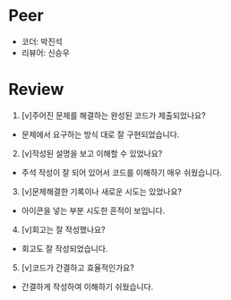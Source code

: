 # Peer
- 코더: 박진석
- 리뷰어: 신승우

# Review
1. [v]주어진 문제를 해결하는 완성된 코드가 제출되었나요?
- 문제에서 요구하는 방식 대로 잘 구현되었습니다.

2. [v]작성된 설명을 보고 이해할 수 있었나요?
- 주석 작성이 잘 되어 있어서 코드를 이해하기 매우 쉬웠습니다.

3. [v]문제해결한 기록이나 새로운 시도는 있었나요?
- 아이콘을 넣는 부분 시도한 흔적이 보입니다.

4. [v]회고는 잘 작성했나요?
- 회고도 잘 작성되었습니다.

5. [v]코드가 간결하고 효율적인가요?
- 간결하게 작성하여 이해하기 쉬웠습니다.